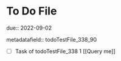# To Do File

due:: 2022-09-02

metadatafield:: todoTestFile_338_90

- [ ] Task of todoTestFile_338 1 [[Query me]]
